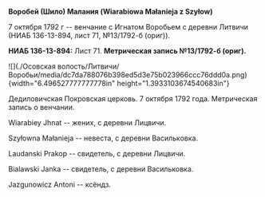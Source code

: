 **Воробей (Шило) Малания (Wiarabiowa Małanieja z Szyłow)**

7 октября 1792 г -- венчание с Игнатом Воробьем с деревни Литвичи (НИАБ
136-13-894, лист 71, №13/1792-б (ориг)).

**НИАБ 136-13-894:** Лист 71. **Метрическая запись №13/1792-б (ориг).**

![](./Осовская волость/Литвичи/Воробьи/media/dc7da788076b398ed5d3e75b023966ccc76ddd0a.png){width="6.496527777777778in"
height="1.3933103674540683in"}

Дедиловичская Покровская церковь. 7 октября 1792 года. Метрическая
запись о венчании.

Wiarabiey Jhnat -- жених, с деревни Лицвичи.

Szyłowna Małanieja -- невеста, с деревни Васильковка.

Laudanski Prakop -- свидетель, с деревни Лицвичи.

Bialawski Janka -- свидетель, с деревни Васильковка.

Jazgunowicz Antoni -- ксёндз.

